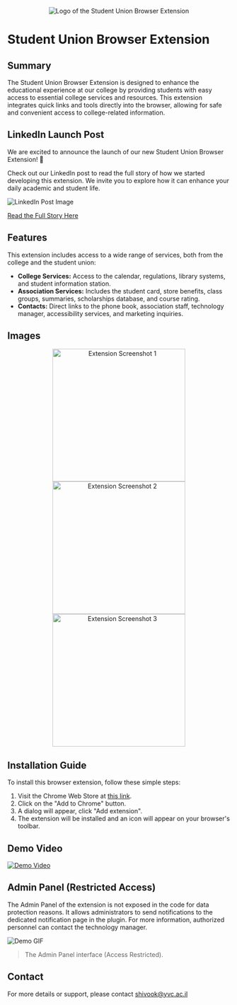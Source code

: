 
<p align="center">
  <img src="https://i.imagesup.co/images2/0a0b3bafb9fdf5113bae128e0f9884d18dfa81eb.png" alt="Logo of the Student Union Browser Extension" >
</p>

# Student Union Browser Extension
<!-- Summary -->
## Summary
The Student Union Browser Extension is designed to enhance the educational experience at our college by providing students with easy access to essential college services and resources. This extension integrates quick links and tools directly into the browser, allowing for safe and convenient access to college-related information.

## LinkedIn Launch Post

We are excited to announce the launch of our new Student Union Browser Extension! 🚀

Check out our LinkedIn post to read the full story of how we started developing this extension. We invite you to explore how it can enhance your daily academic and student life.

![LinkedIn Post Image](https://i.imagesup.co/images2/9f5f364b2b42cc8b2c8c8e082f11be17d335abd4.png)

[Read the Full Story Here](https://www.linkedin.com/feed/update/urn:li:activity:7191681679067856896/)


<!-- Features -->
## Features
This extension includes access to a wide range of services, both from the college and the student union:
- **College Services:** Access to the calendar, regulations, library systems, and student information station.
- **Association Services:** Includes the student card, store benefits, class groups, summaries, scholarships database, and course rating.
- **Contacts:** Direct links to the phone book, association staff, technology manager, accessibility services, and marketing inquiries.

<!-- Images -->
## Images
<p align="center">
  <img src="https://lh3.googleusercontent.com/g2szc8sz8Co7g_IKU6xNpkqVKIRY2tDM3vxwUyov_k9bu0gW31qwsfGmQVpBvZib0h97Q3IwlQ3ioFZw_tiW8t70=s800-w800-h500" width="300" alt="Extension Screenshot 1">
  <img src="https://lh3.googleusercontent.com/w9pPHLWafmNiWm_MVG1jJW1WJvXaO9EZweJEJWDthcORiHqQP0xTM8ttBTLc1v1lxFBf0Igxnk6VsSMYIcHv3JkUOks=s800-w800-h500" width="300" alt="Extension Screenshot 2">
  <img src="https://lh3.googleusercontent.com/xZjFzFotmtEUzQWrSUHi412-uuxl-6pFNfpTkkq4J7vwqqwqM0uWMAJe2UQWDQAvJqGnvWasnZyKIvCMWh2nYG7fIQ=s800-w800-h500" width="300" alt="Extension Screenshot 3">
</p>


<!-- Installation Guide -->
## Installation Guide
To install this browser extension, follow these simple steps:
1. Visit the Chrome Web Store at [this link](https://chrome.google.com/webstore/detail/akkdkolhcmgehfcgebpceadbfjnodcnm).
2. Click on the "Add to Chrome" button.
3. A dialog will appear, click "Add extension".
4. The extension will be installed and an icon will appear on your browser's toolbar.

<!-- Demo Video -->
<!-- Demo Video -->
## Demo Video
[![Demo Video](https://img.youtube.com/vi/kWv72uCrCuA/0.jpg)](https://www.youtube.com/watch?v=kWv72uCrCuA&ab_channel=omeremeky)


<!-- Admin Panel -->
## Admin Panel (Restricted Access)
The Admin Panel of the extension is not exposed in the code for data protection reasons. It allows administrators to send notifications to the dedicated notification page in the plugin. For more information, authorized personnel can contact the technology manager.

<!-- Admin Panel Demo Image -->
![Demo GIF](https://i.imagesup.co/images2/a1ca2db07851805c8ab57adde60c9287982b87bb.gif)
> The Admin Panel interface (Access Restricted).

<!-- Contact -->
## Contact
For more details or support, please contact shivook@yvc.ac.il
